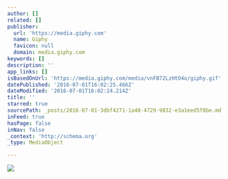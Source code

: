 ```yaml
---
author: []
related: []
publisher:
  url: 'https://media.giphy.com'
  name: Giphy
  favicon: null
  domain: media.giphy.com
keywords: []
description: ''
app_links: []
isBasedOnUrl: 'https://media.giphy.com/media/vnFB72LzHtO4o/giphy.gif'
datePublished: '2016-07-01T16:02:25.466Z'
dateModified: '2016-07-01T16:02:24.214Z'
title: ''
starred: true
sourcePath: _posts/2016-07-01-3dbf4271-1a48-4729-9832-e3a1eed5f8be.md
inFeed: true
hasPage: false
inNav: false
_context: 'http://schema.org'
_type: MediaObject

---
```

<article style=""><img src="https://media.giphy.com/media/vnFB72LzHtO4o/giphy.gif" /></article>